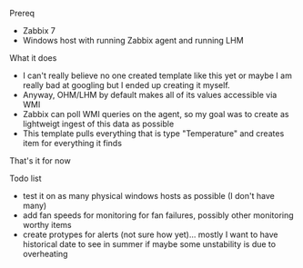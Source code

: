Prereq
- Zabbix 7
- Windows host with running Zabbix agent and running LHM

What it does
- I can't really believe no one created template like this yet or maybe I am really bad at googling but I ended up creating it myself.
- Anyway, OHM/LHM by default makes all of its values accessible via WMI
- Zabbix can poll WMI queries on the agent, so my goal was to create as lightweigt ingest of this data as possible
- This template pulls everything that is type "Temperature" and creates item for everything it finds

That's it for now


Todo list
- test it on as many physical windows hosts as possible (I don't have many)
- add fan speeds for monitoring for fan failures, possibly other monitoring worthy items
- create protypes for alerts (not sure how yet)... mostly I want to have historical date to see in summer if maybe some unstability is due to overheating
